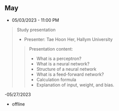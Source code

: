 ## May
- 05/03/2023 - 11:00 PM
> Study presentation
>- Presenter: Tae Hoon Her, Hallym University
>> Presentation content:
>>- What is a perceptron?
>>- What is a neural network?
>>- Structure of a neural network
>>- What is a feed-forward network?
>>- Calculation formula
>>- Explanation of input, weight, and bias.

-05/27/2023
  - offline

